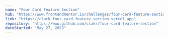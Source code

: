 ```yaml
---
name: "Four Card Feature Section"
hub: "https://www.frontendmentor.io/challenges/four-card-feature-section-weK1eFYK/hub"
link: "https://clark-four-card-feature-section.vercel.app"
repository: "https://www.github.com/clakr/four-card-feature-section"
dateStarted: "May 27, 2023"
---
```


